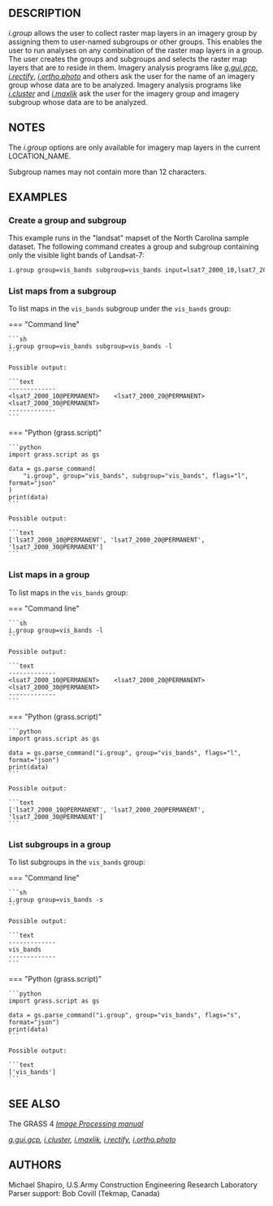 ## DESCRIPTION

*i.group* allows the user to collect raster map layers in an imagery
group by assigning them to user-named subgroups or other groups. This
enables the user to run analyses on any combination of the raster map
layers in a group. The user creates the groups and subgroups and selects
the raster map layers that are to reside in them. Imagery analysis
programs like *[g.gui.gcp](g.gui.gcp.md)*, *[i.rectify](i.rectify.md)*,
*[i.ortho.photo](i.ortho.photo.md)* and others ask the user for the name
of an imagery group whose data are to be analyzed. Imagery analysis
programs like *[i.cluster](i.cluster.md)* and *[i.maxlik](i.maxlik.md)*
ask the user for the imagery group and imagery subgroup whose data are
to be analyzed.

## NOTES

The *i.group* options are only available for imagery map layers in the
current LOCATION_NAME.

Subgroup names may not contain more than 12 characters.

## EXAMPLES

### Create a group and subgroup

This example runs in the "landsat" mapset of the North Carolina sample
dataset. The following command creates a group and subgroup containing
only the visible light bands of Landsat-7:

```sh
i.group group=vis_bands subgroup=vis_bands input=lsat7_2000_10,lsat7_2000_20,lsat7_2000_30
```

### List maps from a subgroup

To list maps in the `vis_bands` subgroup under the `vis_bands` group:

<!-- markdownlint-disable MD046 -->
=== "Command line"

    ```sh
    i.group group=vis_bands subgroup=vis_bands -l
    ```

    Possible output:

    ```text
    -------------
    <lsat7_2000_10@PERMANENT>    <lsat7_2000_20@PERMANENT>    
    <lsat7_2000_30@PERMANENT>    
    -------------
    ```

=== "Python (grass.script)"

    ```python
    import grass.script as gs

    data = gs.parse_command(
        "i.group", group="vis_bands", subgroup="vis_bands", flags="l", format="json"
    )
    print(data)
    ```

    Possible output:

    ```text
    ['lsat7_2000_10@PERMANENT', 'lsat7_2000_20@PERMANENT', 'lsat7_2000_30@PERMANENT']
    ```

### List maps in a group

To list maps in the `vis_bands` group:

=== "Command line"

    ```sh
    i.group group=vis_bands -l
    ```

    Possible output:

    ```text
    -------------
    <lsat7_2000_10@PERMANENT>    <lsat7_2000_20@PERMANENT>    
    <lsat7_2000_30@PERMANENT>    
    -------------
    ```

=== "Python (grass.script)"

    ```python
    import grass.script as gs

    data = gs.parse_command("i.group", group="vis_bands", flags="l", format="json")
    print(data)
    ```

    Possible output:

    ```text
    ['lsat7_2000_10@PERMANENT', 'lsat7_2000_20@PERMANENT', 'lsat7_2000_30@PERMANENT']
    ```

### List subgroups in a group

To list subgroups in the `vis_bands` group:

=== "Command line"

    ```sh
    i.group group=vis_bands -s
    ```

    Possible output:

    ```text
    -------------
    vis_bands    
    -------------
    ```

=== "Python (grass.script)"

    ```python
    import grass.script as gs

    data = gs.parse_command("i.group", group="vis_bands", flags="s", format="json")
    print(data)
    ```

    Possible output:

    ```text
    ['vis_bands']
    ```
<!-- markdownlint-restore -->

## SEE ALSO

The GRASS 4 *[Image Processing
manual](https://grass.osgeo.org/gdp/imagery/grass4_image_processing.pdf)*

*[g.gui.gcp](g.gui.gcp.md), [i.cluster](i.cluster.md),
[i.maxlik](i.maxlik.md), [i.rectify](i.rectify.md),
[i.ortho.photo](i.ortho.photo.md)*

## AUTHORS

Michael Shapiro, U.S.Army Construction Engineering Research Laboratory  
Parser support: Bob Covill (Tekmap, Canada)

